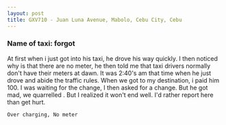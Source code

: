 ```yaml
---
layout: post
title: GXV710 - Juan Luna Avenue, Mabolo, Cebu City, Cebu
---
```


### Name of taxi: forgot

At first when i just got into his taxi, he drove his way quickly. I then noticed why is that there are no meter, he then told me that taxi drivers normally don't have their meters at dawn. It was 2:40's am that time when he just drove and abide the traffic rules. When we got to my destination, i paid him 100. I was waiting for the change, I then asked for a change. But he got mad, we quarrelled . But I realized it won't end well. I'd rather report here than get hurt.

```Over charging, No meter```
